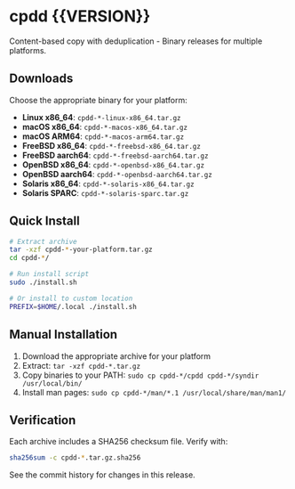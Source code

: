 # cpdd {{VERSION}}

Content-based copy with deduplication - Binary releases for multiple platforms.

## Downloads

Choose the appropriate binary for your platform:

- **Linux x86_64**: `cpdd-*-linux-x86_64.tar.gz`
- **macOS x86_64**: `cpdd-*-macos-x86_64.tar.gz`
- **macOS ARM64**: `cpdd-*-macos-arm64.tar.gz`
- **FreeBSD x86_64**: `cpdd-*-freebsd-x86_64.tar.gz`
- **FreeBSD aarch64**: `cpdd-*-freebsd-aarch64.tar.gz`
- **OpenBSD x86_64**: `cpdd-*-openbsd-x86_64.tar.gz`
- **OpenBSD aarch64**: `cpdd-*-openbsd-aarch64.tar.gz`
- **Solaris x86_64**: `cpdd-*-solaris-x86_64.tar.gz`
- **Solaris SPARC**: `cpdd-*-solaris-sparc.tar.gz`

## Quick Install

```bash
# Extract archive
tar -xzf cpdd-*-your-platform.tar.gz
cd cpdd-*/

# Run install script
sudo ./install.sh

# Or install to custom location
PREFIX=$HOME/.local ./install.sh
```

## Manual Installation

1. Download the appropriate archive for your platform
2. Extract: `tar -xzf cpdd-*.tar.gz`
3. Copy binaries to your PATH: `sudo cp cpdd-*/cpdd cpdd-*/syndir /usr/local/bin/`
4. Install man pages: `sudo cp cpdd-*/man/*.1 /usr/local/share/man/man1/`

## Verification

Each archive includes a SHA256 checksum file. Verify with:
```bash
sha256sum -c cpdd-*.tar.gz.sha256
```

See the commit history for changes in this release.